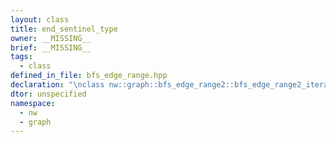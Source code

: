 ```yaml
---
layout: class
title: end_sentinel_type
owner: __MISSING__
brief: __MISSING__
tags:
  - class
defined_in_file: bfs_edge_range.hpp
declaration: "\nclass nw::graph::bfs_edge_range2::bfs_edge_range2_iterator::end_sentinel_type;"
dtor: unspecified
namespace:
  - nw
  - graph
---
```

